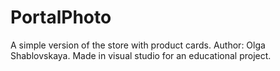 # PortalPhoto
A simple version of the store with product cards.
Author: Olga Shablovskaya. 
Made in visual studio for an educational project.

